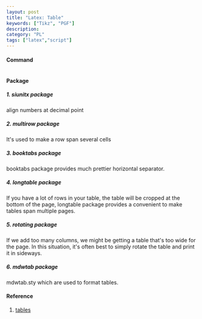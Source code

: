 ```yaml
---
layout: post
title: "Latex: Table"
keywords: ["Tikz", "PGF"]
description: 
category: "PL"
tags: ["latex","script"]
---
```

#### Command

```latex
```


#### Package

##### 1. siunitx package
align numbers at decimal point
##### 2. multirow package
It's used to make a row span several cells
##### 3. booktabs package
booktabs package provides much prettier horizontal separator. 
##### 4. longtable package
If you have a lot of rows in your table, the table will be cropped at the bottom of the page,
longtable package provides a convenient to make tables span multiple pages.
##### 5. rotating package
If we add too many columns, we might be getting a table that's too wide for the page. In this
situation, it's often best to simply rotate the table and print it in sideways.

##### 6. mdwtab package
mdwtab.sty which are used to format tables. 


#### Reference
1. [tables](https://www.latex-tutorial.com/tutorials/tables/)
